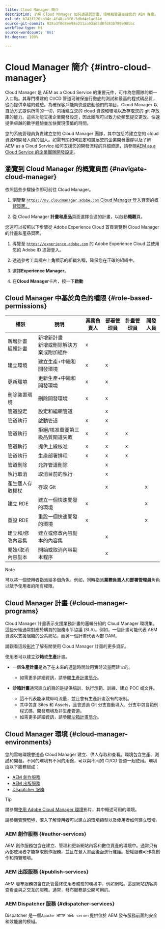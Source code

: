 ```yaml
---
title: Cloud Manager 簡介
description: 了解 Cloud Manager 如何透過其計畫、環境和管道支援您的 AEM 專案。
exl-id: b743f126-b34e-4f48-a3f0-5dbd4e1ac34e
source-git-commit: 928a3f0d8ee98e211aa03ad3d0fd83b780e98bbc
workflow-type: ht
source-wordcount: '861'
ht-degree: 100%

---
```



# Cloud Manager 簡介 {#intro-cloud-manager}

Cloud Manager 是 AEM as a Cloud Service 的重要元件，可作為您團隊的單一入口點。其專門構建的 CI/CD 管道可確保進行徹底的測試和最高的程式碼品質，從而提供卓越的體驗。為確保客戶能夠快速啟動他們的項目，Cloud Manager 以自助方式提供所需的一切，包括建立您的 cloud 資源和環境以及存取您的 git 存放庫的能力。這些功能支援企業開發設定，因此團隊可以致力於頻繁提交更改、快速提供卓越的數字體驗並加快實現價值的時間。

您的系統管理員負責建立您的 Cloud Manager 團隊，其中包括將建立您的 cloud 資源和開發人員的個人。如需有關如何設定和擴展您的企業開發團隊以及了解 AEM as a Cloud Service 如何支援您的開發流程的詳細資訊，請參閱[AEM as a Cloud Service 的企業團隊開發設定](/help/implementing/cloud-manager/managing-code/enterprise-team-dev-setup.md)。

## 瀏覽到 Cloud Manager 的概覽頁面 {#navigate-cloud-manager}

依照這些步驟操作即可前往 Cloud Manager。

1. 瀏覽至 [`https://my.cloudmanager.adobe.com` Cloud Manager 登入頁面的概覽頁面。](https://my.cloudmanager.adobe.com/)

1. 從 Cloud Manager **計畫和產品**&#x200B;頁面選擇合適的計畫，以啟動&#x200B;**概觀**&#x200B;頁。

您還可以按照以下步驟從 Adobe Experience Cloud 首頁瀏覽到 Cloud Manager 的計畫和產品頁面。

1. 導覽至 [`https://experience.adobe.com`](https://experience.adobe.com) 的 Adobe Experience Cloud 並使用您的 Adobe ID 憑證登入。

1. 透過參考工具欄右上角顯示的組織名稱，確保您在正確的組織中。

1. 選擇&#x200B;**Experience Manager**。

1. 在&#x200B;**Cloud Manager**&#x200B;卡片，按一下&#x200B;**啟動**

## Cloud Manager 中基於角色的權限 {#role-based-permissions}

| 權限 | 說明 | 業務負責人 | 部署管理員 | 計畫管理員 | 開發人員 |
|--- |--- |--- |--- |--- |--- |
| 新增計畫<br>編輯計畫 | 新增新計畫<br>新增或刪除解決方案或附加組件 | x |  |  |  |
| 建立環境 | 建立生產+中繼和開發環境 | x | x |  |  |
| 更新環境 | 更新生產+中繼和開發環境 | x | x |  |  |
| 刪除裝置環境 | 刪除開發環境 | x | x |  |  |
| 管道設定 | 設定和編輯管道 |  | x |  |  |
| 管道執行 | 啟動管道 | x | x |  |  |
| 管道執行 | 拒絕/核准重要第三級品質閘道失敗 | x | x | x |  |
| 管道執行 | 提供上線核准 | x | x | x |  |
| 管道執行 | 生產部署排程 | x | x | x |  |
| 管道刪除 | 允許管道刪除 |  | x |  |  |
| 執行取消 | 取消目前的執行 |  | x |  |  |
| 產生個人存取權杖 | 存取 Git |  | x |  | x |
| 建立 RDE | 建立一個快速開發的環境 | x |  |  | x |
| 重設 RDE | 重設一個快速開發的環境 | x |  |  | x |
| 建立和/修改內容集 | 建立或修改內容副本的內容集 |  | x |  |  |
| 開始/取消內容副本 | 開始或取消內容副本程序 |  | x |  |  |

>[!NOTE]
>
>可以將一個使用者指派給多個角色。例如，同時指派&#x200B;**業務負責人**&#x200B;和&#x200B;**部署管理員**&#x200B;角色以賦予使用者的所有權限。

## Cloud Manager 計畫 {#cloud-manager-programs}

Cloud Manager 計畫表示支援業務計畫的邏輯分組的 Cloud Manager 環境集。這些分組通常對應於購買的服務水平協議 (SLA)。例如，一個計畫可能代表 AEM 資源以支援組織的公共網站，而另一個計畫代表內部 DAM。


請觀看這段[影片](https://experienceleague.adobe.com/docs/experience-manager-learn/cloud-service/cloud-manager/programs.html?lang=zh-Hant)了解有關使用 Cloud Manager 計畫的更多資訊。

使用者可以建立&#x200B;**沙箱**&#x200B;或&#x200B;**生產**&#x200B;計畫。

* 一個&#x200B;**生產計畫**&#x200B;是為了在未來的適當時間啟用實時流量而建立的。
   * 如需更多詳細資訊，請參閱[生產計畫簡介](/help/implementing/cloud-manager/getting-access-to-aem-in-cloud/introduction-production-programs.md)。

* **沙箱計畫**&#x200B;通常建立的目的是提供培訓、執行示範、訓練、建立 POC 或文件。
   * 這不代表能承載即時流量，並且會有生產計畫沒有的限制。
   * 其中包含 Sites 和 Assets，且會透過 Git 分支自動填入，分支中包含範例程式碼、開發環境及非生產管道。
   * 如需更多詳細資訊，請參閱[沙箱計畫簡介](/help/implementing/cloud-manager/getting-access-to-aem-in-cloud/introduction-sandbox-programs.md)。

## Cloud Manager 環境 {#cloud-manager-environments}

您的雲端環境會透過 Cloud Manager 建立、供人存取和查看。環境包含生產、測試和開發。不同的環境有不同的用途，可以與不同的 CI/CD 管道一起使用。環境由以下服務組成：

* [AEM 創作服務](#author-services)
* [AEM 出版服務](#publish-services)
* [Dispatcher 服務](#dispatcher-services)

>[!TIP]
>
> 請參閱[使用 Adobe Cloud Manager 環境](https://experienceleague.adobe.com/docs/experience-manager-learn/cloud-service/cloud-manager/environments.html?lang=zh-Hant)影片，其中概述可用的環境。
>
>請參閱[管理環境](/help/implementing/cloud-manager/manage-environments.md)，深入了解使用者可以建立的環境類型以及使用者如何建立環境。

### AEM 創作服務 {#author-services}

AEM 創作服務包含在建立、管理和更新網站內容和數位資產的環境中。通常只有內部使用者才能存取創作服務，並且在登入畫面後面進行維護。授權服務可作為創作和預覽環境。

### AEM 出版服務 {#publish-services}

AEM 發布服務包含在託管最終使用者體驗的環境中，例如網站。這是網站訪客將查看並與之交互的服務。通常，發布服務是公開可用的。

### AEM Dispatcher 服務 {#dispatcher-services}

Dispatcher 是一個`Apache HTTP Web server`提供位於 AEM 發布服務前面的安全和效能層的模組。
